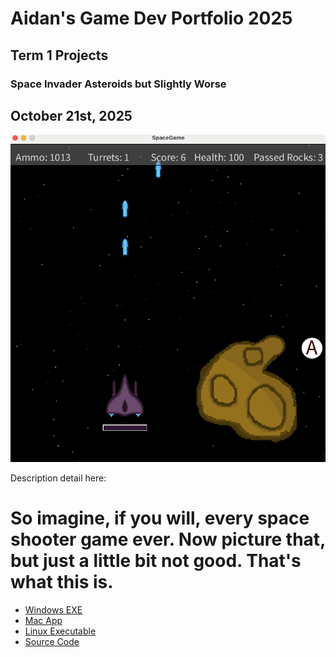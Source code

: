 # Aidan's Game Dev Portfolio 2025

## Term 1 Projects

### Space Invader Asteroids but Slightly Worse
## October 21st, 2025

![SpaceGame](https://github.com/GeraldZ-o/portfolio/blob/main/images/SpaceGame.png?raw=true)

Description detail here:
# So imagine, if you will, every space shooter game ever. Now picture that, but just a little bit not good. That's what this is.

* [Windows EXE](https://github.com/GeraldZ-o/portfolio/blob/main/src/SpaceGame/windows-amd64.zip)
* [Mac App](https://github.com/GeraldZ-o/portfolio/blob/main/src/SpaceGame/macos-aarch64.zip)
* [Linux Executable]()
* [Source Code]()
